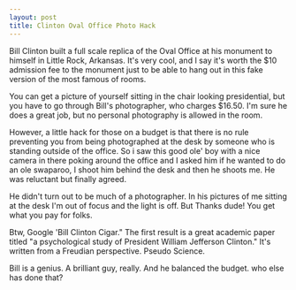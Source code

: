 ```yaml
---
layout: post
title: Clinton Oval Office Photo Hack
---
```


Bill Clinton built a full scale replica of the Oval Office at his monument to himself in Little Rock, Arkansas. 
It's very cool, and I say it's worth the $10 admission fee to the monument just to be able to hang out in this fake version of the most famous of rooms. 

You can get a picture of yourself sitting in the chair looking presidential, but you have to go through Bill's photographer, who charges $16.50. 
I'm sure he does a great job, but no personal photography is allowed in the room. 

However, a little hack for those on a budget is that there is no rule preventing you from being photographed at the desk by someone who is standing outside of the office.
So i saw this good ole' boy with a nice camera in there poking around the office and I asked him if he wanted to do an ole swaparoo, I shoot him behind the desk and then he shoots me. 
He was reluctant but finally agreed. 

He didn't turn out to be much of a photographer.  In his pictures of me sitting at the desk I'm out of focus and the light is off.  But Thanks dude! 
You get what you pay for folks. 

Btw, Google 'Bill Clinton Cigar." 
The first result is a great academic paper titled "a psychological study of President William Jefferson Clinton." 
It's written from a Freudian perspective. Pseudo Science. 

Bill is a genius. A brilliant guy, really. And he balanced the budget. who else has done that? 
